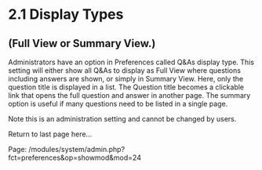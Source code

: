 # 2.1 Display Types

## (Full View or Summary View.)

Administrators have an option in Preferences called Q&As display type. This setting will either show all Q&As to display as Full View where questions including answers are shown, or simply in Summary View. Here, only the question title is displayed in a list. The Question title becomes a clickable link that opens the full question and answer in another page. The summary option is useful if many questions need to be listed in a single page.

 Note this is an administration setting and cannot be changed by users.

Return to last page here...

Page: /modules/system/admin.php?fct=preferences&op=showmod&mod=24